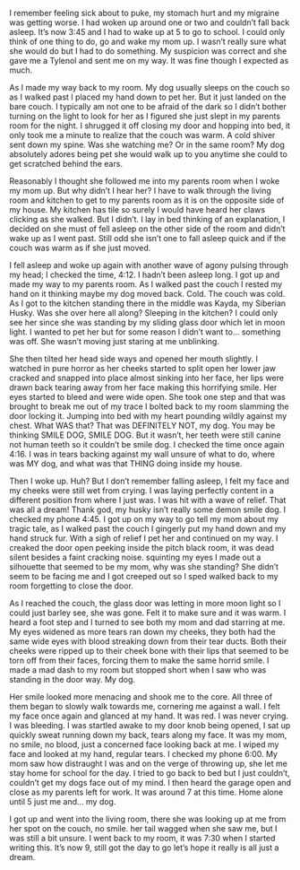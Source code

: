 I remember feeling sick about to puke, my stomach hurt and my migraine was getting worse. I had woken up around one or two and couldn’t fall back asleep. It’s now 3:45  and I had to wake up at 5 to go to school. I could only think of one thing to do, go and wake my mom up. I wasn’t really sure what she would do but I had to do something. My suspicion was correct and she gave me a Tylenol and sent me on my way. It was fine though I expected as much. 

As I made my way back to my room. My dog usually sleeps on the couch so as I walked past I placed my hand down to pet her. But it just landed on the bare couch. I typically am not one to be afraid of the dark so I didn’t bother turning on the light to look for her as I figured she just slept in my parents room for the night. I shrugged it off closing my door and hopping into bed, it only took me a minute to realize that the couch was warm. A cold shiver sent down my spine. Was she watching me? Or in the same room? My dog absolutely adores being pet she would walk up to you anytime she could to get scratched behind the ears. 

Reasonably I thought she followed me into my parents room when I woke my mom up. But why didn’t I hear her? I have to walk through the living room and kitchen to get to my parents room as it is on the opposite side of my house. My kitchen has tile so surely I would have heard her claws clicking as she walked. But I didn’t. I lay in bed thinking of an explanation, I decided on she must of fell asleep on the other side of the room and didn’t wake up as I went past. Still odd she isn’t one to fall asleep quick and if the couch was warm as if she just moved. 

I fell asleep and woke up again with another wave of agony pulsing through my head; I checked the time, 4:12. I hadn’t been asleep long. I got up and made my way to my parents room. As I walked past the couch I rested my hand on it thinking maybe my dog moved back. Cold. The couch was cold. As I got to the kitchen standing there in the middle was Kayda, my Siberian Husky. Was she over here all along? Sleeping in the kitchen? I could only see her since she was standing by my sliding glass door which let in moon light. I wanted to pet her but for some reason I didn’t want to… something was off. She wasn’t moving just staring at me unblinking. 

She then tilted her head side ways and opened her mouth slightly. I watched in pure horror as her cheeks started to split open her lower jaw cracked and snapped into place almost sinking into her face, her lips were drawn back tearing away from her face making this horrifying smile. Her eyes started to bleed and were wide open. She took one step and that was brought to break me out of  my trace I bolted back to my room slamming the door locking it. Jumping into bed with my heart pounding wildly against my chest. What WAS that? That was DEFINITELY NOT, my dog. You may be thinking SMILE DOG, SMILE DOG. But it wasn’t, her teeth were still canine not human teeth so it couldn’t be smile dog. I checked the time once again 4:16. I was in tears backing against my wall unsure of what to do, where was MY dog, and what was that THING doing inside my house. 

Then I woke up. Huh? But I don’t remember falling asleep, I felt my face and my cheeks were still wet from crying. I was laying perfectly content in a different position from where I just was. I was hit with a wave of relief. That was all a dream! Thank god, my husky isn’t really some demon smile dog. I checked my phone 4:45. I got up on my way to go tell my mom about my tragic tale, as I walked past the couch I gingerly put my hand down and my hand struck fur. With a sigh of relief I pet her and continued on my way. I creaked the door open peeking inside the pitch black room, it was dead silent besides a faint cracking noise. squinting my eyes I made out a silhouette that seemed to be my mom, why was she standing? She didn’t seem to be facing me and I got creeped out so I sped walked back to my room forgetting to close the door. 

As I reached the couch, the glass door was letting in more moon light so I could just barley see, she was gone. Felt it to make sure and it was warm. I heard a foot step and I turned to see both my mom and dad starring at me. My eyes widened as more tears ran down my cheeks, they both had the same wide eyes with blood streaking down from their tear ducts. Both their cheeks were ripped up to their cheek bone with their lips that seemed to be torn off from their faces, forcing them to make the same horrid smile. I made a mad dash to my room but stopped short when I saw who was standing in the door way. My dog. 

Her smile looked more menacing and shook me to the core. All three of them began to slowly walk towards me, cornering me against a wall. I felt my face once again and glanced at my hand. It was red. I was never crying. I was bleeding. I was startled awake to my door knob being opened, I sat up quickly sweat running down my back, tears along my face. It was my mom, no smile, no blood, just a concerned face looking back at me. I wiped my face and looked at my hand, regular tears. I checked my phone 6:00. My mom saw how distraught I was and on the verge of throwing up, she let me stay home for school for the day. I tried to go back to bed but I just couldn’t, couldn’t get my dogs face out of my mind. I then heard the garage open and close as my parents left for work. It was around 7 at this time. Home alone until 5 just me and… my dog. 

I got up and went into the living room, there she was looking up at me from her spot on the couch, no smile. her tail wagged when she saw me, but I was still a bit unsure. I went back to my room, it was 7:30 when I started writing this. It’s now 9, still got the day to go let’s hope it really is all just a dream.